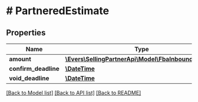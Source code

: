 # # PartneredEstimate

## Properties

Name | Type | Description | Notes
------------ | ------------- | ------------- | -------------
**amount** | [**\Evers\SellingPartnerApi\Model\FbaInbound\Amount**](Amount.md) |  |
**confirm_deadline** | [**\DateTime**](\DateTime.md) |  | [optional]
**void_deadline** | [**\DateTime**](\DateTime.md) |  | [optional]

[[Back to Model list]](../../README.md#models) [[Back to API list]](../../README.md#endpoints) [[Back to README]](../../README.md)

